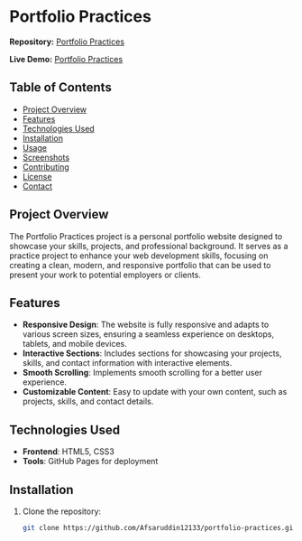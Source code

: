 # Portfolio Practices

**Repository:** [Portfolio Practices](https://github.com/Afsaruddin12133/portfolio-practices)

**Live Demo:** [Portfolio Practices](https://afsaruddin12133.github.io/portfolio-practices/)

## Table of Contents

- [Project Overview](#project-overview)
- [Features](#features)
- [Technologies Used](#technologies-used)
- [Installation](#installation)
- [Usage](#usage)
- [Screenshots](#screenshots)
- [Contributing](#contributing)
- [License](#license)
- [Contact](#contact)

## Project Overview

The Portfolio Practices project is a personal portfolio website designed to showcase your skills, projects, and professional background. It serves as a practice project to enhance your web development skills, focusing on creating a clean, modern, and responsive portfolio that can be used to present your work to potential employers or clients.

## Features

- **Responsive Design**: The website is fully responsive and adapts to various screen sizes, ensuring a seamless experience on desktops, tablets, and mobile devices.
- **Interactive Sections**: Includes sections for showcasing your projects, skills, and contact information with interactive elements.
- **Smooth Scrolling**: Implements smooth scrolling for a better user experience.
- **Customizable Content**: Easy to update with your own content, such as projects, skills, and contact details.

## Technologies Used

- **Frontend**: HTML5, CSS3
- **Tools**: GitHub Pages for deployment

## Installation

1. Clone the repository:
   ```bash
   git clone https://github.com/Afsaruddin12133/portfolio-practices.git
